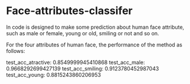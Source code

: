 # Face-attributes-classifer
In code is designed to make some prediction about human face attribute, such as male or female, young or old, smiling or not and so on.

For the four attributes of human face, the performance of the method as follows:

test_acc_atractive: 0.8549999945410868
test_acc_male: 0.9668292699427139
test_acc_smiling: 0.9123780452987043
test_acc_young: 0.8815243860206953
